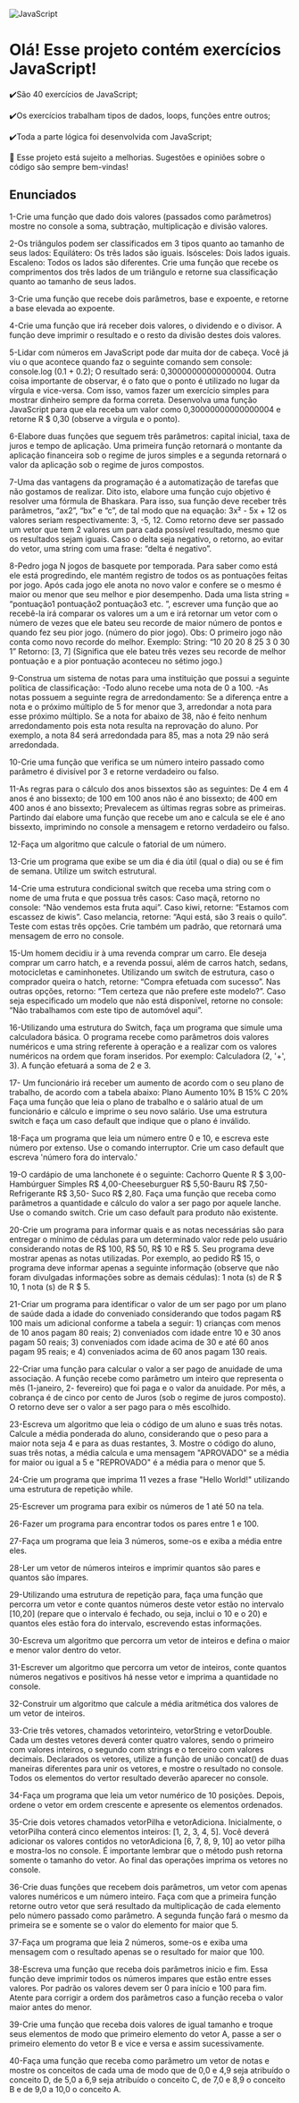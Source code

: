 ![JavaScript](https://img.shields.io/badge/javascript-%23323330.svg?style=for-the-badge&logo=javascript&logoColor=%23F7DF1E)

<h1>Olá! Esse projeto contém exercícios JavaScript!</h1>

✔️São 40 exercícios de JavaScript;

✔️Os exercícios trabalham tipos de dados, loops, funções entre outros;

✔️Toda a parte lógica foi desenvolvida com JavaScript;

🌱 Esse projeto está sujeito a melhorias. Sugestões e opiniões sobre o código são sempre bem-vindas!

<h2>Enunciados</h2>

1-Crie uma função que dado dois valores (passados como parâmetros) mostre no console a soma, subtração, multiplicação e divisão valores.

2-Os triângulos podem ser classificados em 3 tipos quanto ao tamanho de seus lados: Equilátero: Os três lados são iguais. Isósceles: Dois lados iguais. Escaleno: Todos os lados são diferentes. Crie uma função que recebe os comprimentos dos três lados de um triângulo e retorne sua classificação quanto ao tamanho de seus lados.

3-Crie uma função que recebe dois parâmetros, base e expoente, e retorne a base elevada ao expoente.

4-Crie uma função que irá receber dois valores, o dividendo e o divisor. A função deve imprimir o resultado e o resto da divisão destes dois valores.

5-Lidar com números em JavaScript pode dar muita dor de cabeça. Você já viu o que acontece quando faz o seguinte comando sem console: console.log (0.1 + 0.2); O resultado será: 0,30000000000000004. Outra coisa importante de observar, é o fato que o ponto é utilizado no lugar da vírgula e vice-versa. Com isso, vamos fazer um exercício simples para mostrar dinheiro sempre da forma correta. Desenvolva uma função JavaScript para que ela receba um valor como 0,30000000000000004 e retorne R $ 0,30 (observe a vírgula e o ponto).

6-Elabore duas funções que seguem três parâmetros: capital inicial, taxa de juros e tempo de aplicação. Uma primeira função retornará o montante da aplicação financeira sob o regime de juros simples e a segunda retornará o valor da aplicação sob o regime de juros compostos.

7-Uma das vantagens da programação é a automatização de tarefas que não gostamos de realizar. Dito isto, elabore uma função cujo objetivo é resolver uma fórmula de Bhaskara. Para isso, sua função deve receber três parâmetros, “ax2”, “bx” e “c”, de tal modo que na equação: 3x² - 5x + 12 os valores seriam respectivamente: 3, -5, 12. Como retorno deve ser passado um vetor que tem 2 valores um para cada possível resultado, mesmo que os resultados sejam iguais. Caso o delta seja negativo, o retorno, ao evitar do vetor, uma string com uma frase: “delta é negativo”.

8-Pedro joga N jogos de basquete por temporada. Para saber como está ele está progredindo, ele mantém registro de todos os as pontuações feitas por jogo. Após cada jogo ele anota no novo valor e confere se o mesmo é maior ou menor que seu melhor e pior desempenho. Dada uma lista string = “pontuação1 pontuação2 pontuação3 etc. ”, escrever uma função que ao recebê-la irá comparar os valores um a um e irá retornar um vetor com o número de vezes que ele bateu seu recorde de maior número de pontos e quando fez seu pior jogo. (número do pior jogo).
Obs: O primeiro jogo não conta como novo recorde do melhor. Exemplo: String: “10 20 20 8 25 3 0 30 1” Retorno: [3, 7] (Significa que ele bateu três vezes seu recorde de melhor pontuação e a pior pontuação aconteceu no sétimo jogo.)

9-Construa um sistema de notas para uma instituição que possui a seguinte política de classificação: -Todo aluno recebe uma nota de 0 a 100. -As notas possuem a seguinte regra de arredondamento: Se a diferença entre a nota e o próximo múltiplo de 5 for menor que 3, arredondar a nota para esse próximo múltiplo. Se a nota for abaixo de 38, não é feito nenhum arredondamento pois esta nota resulta na reprovação do aluno. Por exemplo, a nota 84 será arredondada para 85, mas a nota 29 não será arredondada.

10-Crie uma função que verifica se um número inteiro passado como parâmetro é divisível por 3 e retorne verdadeiro ou falso.

11-As regras para o cálculo dos anos bissextos são as seguintes: De 4 em 4 anos é ano bissexto; de 100 em 100 anos não é ano bissexto; de 400 em 400 anos é ano bissexto; Prevalecem as últimas regras sobre as primeiras. Partindo daí elabore uma função que recebe um ano e calcula se ele é ano bissexto, imprimindo no console a mensagem e retorno verdadeiro ou falso.

12-Faça um algoritmo que calcule o fatorial de um número.

13-Crie um programa que exibe se um dia é dia útil (qual o dia) ou se é fim de semana. Utilize um switch estrutural.

14-Crie uma estrutura condicional switch que receba uma string com o nome de uma fruta e que possua três casos: Caso maçã, retorno no console: “Não vendemos esta fruta aqui”. Caso kiwi, retorne: “Estamos com escassez de kiwis”. Caso melancia, retorne: “Aqui está, são 3 reais o quilo”. Teste com estas três opções. Crie também um padrão, que retornará uma mensagem de erro no console.

15-Um homem decidiu ir à uma revenda comprar um carro. Ele deseja comprar um carro hatch, e a revenda possui, além de carros hatch, sedans, motocicletas e caminhonetes. Utilizando um switch de estrutura, caso o comprador queira o hatch, retorne: “Compra efetuada com sucesso”. Nas outras opções, retorno: “Tem certeza que não prefere este modelo?”. Caso seja especificado um modelo que não está disponível, retorne no console: “Não trabalhamos com este tipo de automóvel aqui”.

16-Utilizando uma estrutura do Switch, faça um programa que simule uma calculadora básica. O programa recebe como parâmetros dois valores numéricos e uma string referente à operação e a realizar com os valores numéricos na ordem que foram inseridos. Por exemplo: Calculadora (2, '+', 3). A função efetuará a soma de 2 e 3.

17- Um funcionário irá receber um aumento de acordo com o seu plano de trabalho, de acordo com a tabela abaixo: Plano Aumento 10% B 15% C 20% Faça uma função que leia o plano de trabalho e o salário atual de um funcionário e cálculo e imprime o seu novo salário. Use uma estrutura switch e faça um caso default que indique que o plano é inválido.

18-Faça um programa que leia um número entre 0 e 10, e escreva este número por extenso. Use o comando interruptor. Crie um caso default que escreva 'número fora do intervalo.'

19-O cardápio de uma lanchonete é o seguinte: Cachorro Quente R $ 3,00- Hambúrguer Simples R$ 4,00-Cheeseburguer R$ 5,50-Bauru R$ 7,50-Refrigerante R$ 3,50- Suco R$ 2,80. Faça uma função que receba como parâmetros a quantidade e cálculo do valor a ser pago por aquele lanche. Use o comando switch. Crie um caso default para produto não existente.

20-Crie um programa para informar quais e as notas necessárias são para entregar o mínimo de cédulas para um determinado valor rede pelo usuário considerando notas de R$ 100, R$ 50, R$ 10 e R$ 5. Seu programa deve mostrar apenas as notas utilizadas. Por exemplo, ao pedido R$ 15, o programa deve informar apenas a seguinte informação (observe que não foram divulgadas informações sobre as demais cédulas): 1 nota (s) de R $ 10, 1 nota (s) de R $ 5.

21-Criar um programa para identificar o valor de um ser pago por um plano de saúde dada a idade do conveniado considerando que todos pagam R$ 100 mais um adicional conforme a tabela a seguir: 1) crianças com menos de 10 anos pagam 80 reais; 2) conveniados com idade entre 10 e 30 anos pagam 50 reais; 3) conveniados com idade acima de 30 e até 60 anos pagam 95 reais; e 4) conveniados acima de 60 anos pagam 130 reais.

22-Criar uma função para calcular o valor a ser pago de anuidade de uma associação. A função recebe como parâmetro um inteiro que representa o mês (1-janeiro, 2- fevereiro) que foi paga e o valor da anuidade. Por mês, a cobrança é de cinco por cento de Juros (sob o regime de juros composto). O retorno deve ser o valor a ser pago para o mês escolhido.

23-Escreva um algoritmo que leia o código de um aluno e suas três notas. Calcule a média ponderada do aluno, considerando que o peso para a maior nota seja 4 e para as duas restantes, 3. Mostre o código do aluno, suas três notas, a média calcula e uma mensagem "APROVADO" se a média for maior ou igual a 5 e "REPROVADO" é a média para o menor que 5.

24-Crie um programa que imprima 11 vezes a frase "Hello World!" utilizando uma estrutura de repetição while.

25-Escrever um programa para exibir os números de 1 até 50 na tela.

26-Fazer um programa para encontrar todos os pares entre 1 e 100.

27-Faça um programa que leia 3 números, some-os e exiba a média entre eles.

28-Ler um vetor de números inteiros e imprimir quantos são pares e quantos são ímpares.

29-Utilizando uma estrutura de repetição para, faça uma função que percorra um vetor e conte quantos números deste vetor estão no intervalo [10,20] (repare que o intervalo é fechado, ou seja, inclui o 10 e o 20) e quantos eles estão fora do intervalo, escrevendo estas informações.

30-Escreva um algoritmo que percorra um vetor de inteiros e defina o maior e menor valor dentro do vetor.

31-Escrever um algoritmo que percorra um vetor de inteiros, conte quantos números negativos e positivos há nesse vetor e imprima a quantidade no console.

32-Construir um algoritmo que calcule a média aritmética dos valores de um vetor de inteiros.

33-Crie três vetores, chamados vetorinteiro, vetorString e vetorDouble. Cada um destes vetores deverá conter quatro valores, sendo o primeiro com valores inteiros, o segundo com strings e o terceiro com valores decimais. Declarados os vetores, utilize a função de união concat() de duas maneiras diferentes para unir os vetores, e mostre o resultado no console. Todos os elementos do vertor resultado deverão aparecer no console.

34-Faça um programa que leia um vetor numérico de 10 posições. Depois, ordene o vetor em ordem crescente e apresente os elementos ordenados.

35-Crie dois vetores chamados vetorPilha e vetorAdiciona. Inicialmente, o vetorPilha conterá cinco elementos inteiros: [1, 2, 3, 4, 5]. Você deverá adicionar os valores contidos no vetorAdiciona [6, 7, 8, 9, 10] ao vetor pilha e mostra-los no console. É importante lembrar que o método push retorna somente o tamanho do vetor. Ao final das operações imprima os vetores no console.

36-Crie duas funções que recebem dois parâmetros, um vetor com apenas valores numéricos e um número inteiro. Faça com que a primeira função retorne outro vetor que será resultado da multiplicação de cada elemento pelo número passado como parâmetro. A segunda função fará o mesmo da primeira se e somente se o valor do elemento for maior que 5.

37-Faça um programa que leia 2 números, some-os e exiba uma mensagem com o resultado apenas se o resultado for maior que 100.

38-Escreva uma função que receba dois parâmetros inicio e fim. Essa função deve imprimir todos os números impares que estão entre esses valores. Por padrão os valores devem ser 0 para início e 100 para fim. Atente para corrigir a ordem dos parâmetros caso a função receba o valor maior antes do menor.

39-Crie uma função que receba dois valores de igual tamanho e troque seus elementos de modo que primeiro elemento do vetor A, passe a ser o primeiro elemento do vetor B e vice e versa e assim sucessivamente.

40-Faça uma função que receba como parâmetro um vetor de notas e mostre os conceitos de cada uma de modo que de 0,0 e 4,9 seja atribuído o conceito D, de 5,0 a 6,9 seja atribuído o conceito C, de 7,0 e 8,9 o conceito B e de 9,0 a 10,0 o conceito A.
